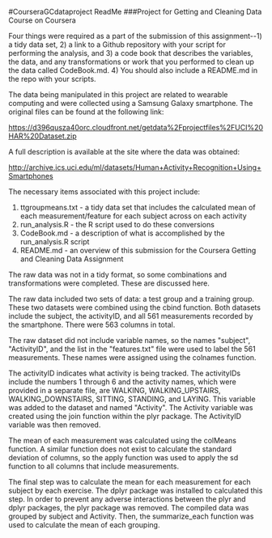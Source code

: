 #CourseraGCdataproject ReadMe
###Project for Getting and Cleaning Data Course on Coursera

Four things were required as a part of the submission of this assignment--1) a tidy data set, 2) a link to a Github repository with your script for performing the analysis, and 3) a code book that describes the variables, the data, and any transformations or work that you performed to clean up the data called CodeBook.md. 4) You should also include a README.md in the repo with your scripts. 

The data being manipulated in this project are related to wearable computing and were collected using a Samsung Galaxy smartphone. The original files can be found at the following link:

https://d396qusza40orc.cloudfront.net/getdata%2Fprojectfiles%2FUCI%20HAR%20Dataset.zip

A full description is available at the site where the data was obtained:

http://archive.ics.uci.edu/ml/datasets/Human+Activity+Recognition+Using+Smartphones

The necessary items associated with this project include:

1. ttgroupmeans.txt - a tidy data set that includes the calculated mean of each measurement/feature for each subject across on each activity
2. run_analysis.R - the R script used to do these conversions
3. CodeBook.md - a description of what is accomplished by the run_analysis.R script
4. README.md - an overview of this submission for the Coursera Getting and Cleaning Data Assignment

The raw data was not in a tidy format, so some combinations and transformations were completed. These are discussed here.

The raw data included two sets of data: a test group and a training group. These two datasets were combined using the cbind function. Both datasets include the subject, the activityID, and all 561 measurements recorded by the smartphone. There were 563 columns in total.

The raw dataset did not include variable names, so the names "subject", "ActivityID", and the list in the "features.txt" file were used to label the 561 measurements. These names were assigned using the colnames function.

The activityID indicates what activity is being tracked. The activityIDs include the numbers 1 through 6 and the activity names, which were provided in a separate file, are WALKING, WALKING_UPSTAIRS, WALKING_DOWNSTAIRS, SITTING, STANDING, and LAYING. This variable was added to the dataset and named "Activity". The Activity variable was created using the join function within the plyr package. The ActivityID variable was then removed.

The mean of each measurement was calculated using the colMeans function. A similar function does not exist to calculate the standard deviation of columns, so the apply function was used to apply the sd function to all columns that include measurements.

The final step was to calculate the mean for each measurement for each subject by each exercise. The dplyr package was installed to calculated this step. In order to prevent any adverse interactions between the plyr and dplyr packages, the plyr package was removed. The compiled data was grouped by subject and Activity. Then, the summarize_each function was used to calculate the mean of each grouping.
